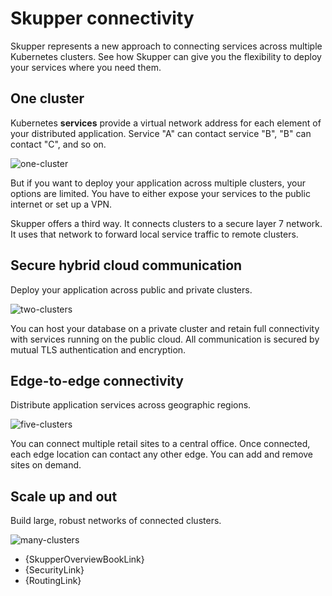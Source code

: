 # Skupper connectivity

Skupper represents a new approach to connecting services across multiple Kubernetes clusters.
See how Skupper can give you the flexibility to deploy your services where you need them.

## One cluster

Kubernetes **services** provide a virtual network address for each element of your distributed application.
Service "A" can contact service "B", "B" can contact "C", and so on.

![one-cluster](one-cluster.svg)

But if you want to deploy your application across multiple clusters, your options are limited.
You have to either expose your services to the public internet or set up a VPN.

Skupper offers a third way.
It connects clusters to a secure layer 7 network.
It uses that network to forward local service traffic to remote clusters.

## Secure hybrid cloud communication

Deploy your application across public and private clusters.

![two-clusters](two-clusters.svg)

You can host your database on a private cluster and retain full connectivity with services running on the public cloud.
All communication is secured by mutual TLS authentication and encryption.

## Edge-to-edge connectivity

Distribute application services across geographic regions.

![five-clusters](five-clusters.svg)

You can connect multiple retail sites to a central office.
Once connected, each edge location can contact any other edge.
You can add and remove sites on demand.

## Scale up and out

Build large, robust networks of connected clusters.

![many-clusters](many-clusters.svg)

* {SkupperOverviewBookLink}
* {SecurityLink}
* {RoutingLink}
